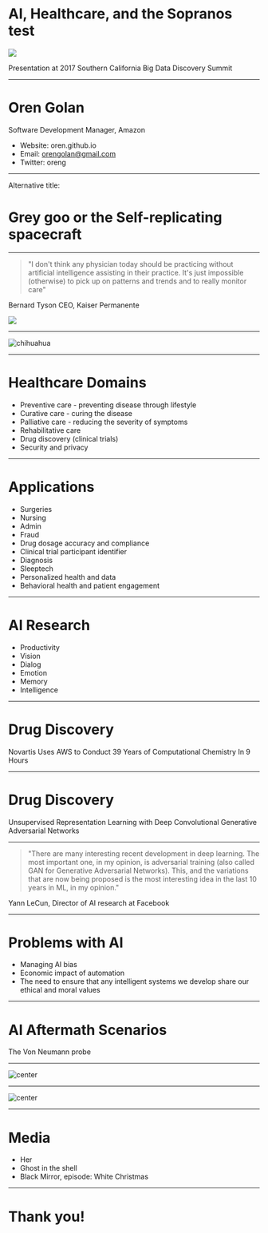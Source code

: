 <!-- page_number: true -->

# AI, Healthcare, and the Sopranos test


![](https://oren.github.io/images/ghost-big.jpg)

Presentation at 2017 Southern California Big Data Discovery Summit

---

# Oren Golan
Software Development Manager, Amazon

* Website: oren.github.io
* Email: orengolan@gmail.com
* Twitter: oreng

---

Alternative title:

# Grey goo or the Self-replicating spacecraft
 
---

>"I don't think any physician today should be practicing without artificial intelligence assisting in their practice. It's just impossible (otherwise) to pick up on patterns and trends and to really monitor care"

Bernard Tyson
CEO, Kaiser Permanente

![](bernard-tyson.jpg)

---

![chihuahua](chihuahua-muffin.jpg)

---

# Healthcare Domains
* Preventive care - preventing disease through lifestyle
* Curative care - curing the disease
* Palliative care - reducing the severity of symptoms
* Rehabilitative care
* Drug discovery (clinical trials)
* Security and privacy

---

# Applications
* Surgeries
* Nursing
* Admin
* Fraud
* Drug dosage accuracy and compliance
* Clinical trial participant identifier
* Diagnosis
* Sleeptech
* Personalized health and data
* Behavioral health and patient engagement

---

# AI Research
* Productivity
* Vision
* Dialog
* Emotion
* Memory
* Intelligence

---

# Drug Discovery

Novartis Uses AWS to Conduct 39 Years of Computational Chemistry In 9 Hours

---

# Drug Discovery

Unsupervised Representation Learning with Deep Convolutional Generative Adversarial Networks

---

> "There are many interesting recent development in deep learning. The most important one, in my opinion, is adversarial training (also called GAN for Generative Adversarial Networks). This, and the variations that are now being proposed is the most interesting idea in the last 10 years in ML, in my opinion."

Yann LeCun,
Director of AI research at Facebook

---

# Problems with AI
* Managing AI bias
* Economic impact of automation
* The need to ensure that any intelligent systems we develop share our ethical and moral values

---

# AI Aftermath Scenarios

The Von Neumann probe

---

![center](life3.jpg)

---

![center](where.jpg)

---

# Media

* Her
* Ghost in the shell
* Black Mirror, episode: White Christmas

---

# Thank you!

